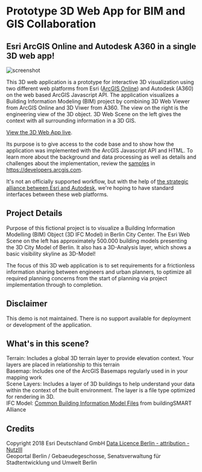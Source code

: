 # Prototype 3D Web App for BIM and GIS Collaboration
## Esri ArcGIS Online and Autodesk A360 in a single 3D web app!

![screenshot](https://raw.githubusercontent.com/oertac/oertac.github.io/master/BIM_Berlin/img/BIM_GIS_Berlin.png)

This 3D web application is a prototype for interactive 3D visualization using two different web platforms from Esri (<a target="_blank" href="https://www.arcgis.com/home/index.html">ArcGIS Online</a>) and Autodesk (A360) on the web based ArcGIS Javascript API. The application visualizes a Building Information Modeling (BIM) project by combining 3D Web Viewer from ArcGIS Online and 3D Viwer from A360. The view on the right is the engineering view of the 3D object. 3D Web Scene on the left gives the context with all surrounding information in a 3D GIS.<br>

<a target="_blank" href="https://oertac.github.io/BIM_Berlin/">View the 3D Web App live</a>.

Its purpose is to give access to the code base and to show how the application was implemented with the ArcGIS Javascript API and HTML. To learn more about the background and data processing as well as details and challenges about the implementation, review the <a target="_blank" href="https://developers.arcgis.com/javascript/latest/sample-code/index.html">samples</a> in https://developers.arcgis.com.

It's not an officially supported workflow, but with the help of <a target="_blank" href="http://www.esri.com/landing-pages/autodesk-esri-strategic-alliance">the strategic alliance between Esri and Autodesk</a>, we're hoping to have standard interfaces between these web platforms.

## Project Details
Purpose of this fictional project is to visualize a Building Information Modelling (BIM) Object (3D IFC Model) in Berlin City Center. The Esri Web Scene on the left has approximately 500.000 building models presenting the 3D City Model of Berlin. It also has a 3D-Analysis layer, which shows a basic visibility skyline as 3D-Model!

The focus of this 3D web application is to set requirements for a frictionless information sharing between engineers and urban planners, to optimize all required planning concerns from the start of planning via project implementation through to completion.

## Disclaimer

This demo is not maintained. There is no support available for deployment or development of the application.

## What's in this scene?

Terrain: Includes a global 3D terrain layer to provide elevation context.  Your layers are placed in relationship to this terrain<br>
Basemap: Includes one of the ArcGIS Basemaps regularly used in in your mapping work<br>
Scene Layers: Includes a layer of 3D buildings to help understand your data within the context of the built environment.  The layer is a file type optimized for rendering in 3D.<br>
IFC Model: <a target="_blank" href="http://www.nibs.org/?page=bsa_commonbimfiles">Common Building Information Model Files</a> from buildingSMART Alliance

## Credits
Copyright 2018 Esri Deutschland GmbH
<a target="_blank" href="http://www.stadtentwicklung.berlin.de/geoinformation/download/nutzIII.pdf">Data Licence Berlin - attribution - NutzIII</a>  
Geoportal Berlin / Gebaeudegeschosse, Senatsverwaltung für Stadtentwicklung und Umwelt Berlin






